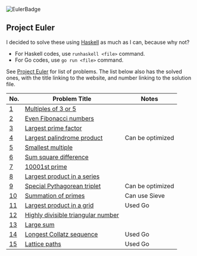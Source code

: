 ![EulerBadge](https://projecteuler.net/profile/erhant.png)

## Project Euler

I decided to solve these using [Haskell](https://www.haskell.org/) as much as I can, because why not?

- For Haskell codes, use `runhaskell <file>` command.
- For Go codes, use `go run <file>` command.

See [Project Euler](https://projecteuler.net/) for list of problems. The list below also has the solved ones, with the title linking to the website, and number linking to the solution file.

| No.            | Problem Title                                                             | Notes            |
| -------------- | ------------------------------------------------------------------------- | ---------------- |
| [1](./P01.hs)  | [Multiples of 3 or 5](https://projecteuler.net/problem=1)                 |                  |
| [2](./P02.hs)  | [Even Fibonacci numbers](https://projecteuler.net/problem=2)              |                  |
| [3](./P03.hs)  | [Largest prime factor](https://projecteuler.net/problem=3)                |                  |
| [4](./P04.hs)  | [Largest palindrome product](https://projecteuler.net/problem=4)          | Can be optimized |
| [5](./P05.hs)  | [Smallest multiple](https://projecteuler.net/problem=5)                   |                  |
| [6](./P06.hs)  | [Sum square difference](https://projecteuler.net/problem=6)               |                  |
| [7](./P07.hs)  | [10001st prime](https://projecteuler.net/problem=7)                       |                  |
| [8](./P08.hs)  | [Largest product in a series](https://projecteuler.net/problem=8)         |                  |
| [9](./P09.hs)  | [Special Pythagorean triplet](https://projecteuler.net/problem=9)         | Can be optimized |
| [10](./P10.hs) | [Summation of primes](https://projecteuler.net/problem=10)                | Can use Sieve    |
| [11](./P11.go) | [Largest product in a grid](https://projecteuler.net/problem=11)          | Used Go          |
| [12](./P12.go) | [Highly divisible triangular number](https://projecteuler.net/problem=12) |                  |
| [13](./P13.go) | [Large sum](https://projecteuler.net/problem=13)                          |                  |
| [14](./P14.go) | [Longest Collatz sequence](https://projecteuler.net/problem=14)           | Used Go          |
| [15](./P15.go) | [Lattice paths](https://projecteuler.net/problem=15)                      | Used Go          |
